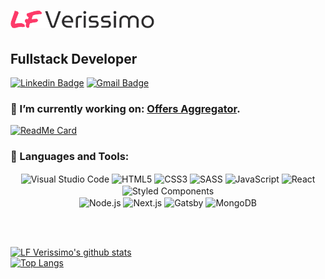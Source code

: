 # <img alt="Logo LF Verissimo" src="./lf_verissimo_logo_light.png" width="230px" />
## Fullstack Developer

[![Linkedin Badge](https://img.shields.io/badge/-LF%20Verissimo-2E2D2E?style=for-the-badge&labelColor=FD3A69&logo=linkedin&logoColor=white&link=https://www.linkedin.com/in/luiz-fernando-veríssimo-485323164)](https://www.linkedin.com/in/luiz-fernando-veríssimo-485323164)
[![Gmail Badge](https://img.shields.io/badge/-luizfverissimo@gmail.com-2E2D2E?style=for-the-badge&labelColor=FD3A69&logo=gmail&logoColor=white&link=mailto:uizfverissimo@gmail.com)](mailto:luizfverissimo@gmail.com)


### 🚧 I’m currently working on: [Offers Aggregator](https://github.com/luizfverissimo/offer-agregattor).
[![ReadMe Card](https://github-readme-stats.vercel.app/api/pin/?username=luizfverissimo&repo=offer-aggregator&theme=bear)](https://github.com/luizfverissimo/offer-aggregator)


### 🔧 Languages and Tools:
<p align="center">
<img align="center" alt="Visual Studio Code" src="https://img.shields.io/badge/-VS%20Code-2E2D2E?style=flat-square&labelColor=FD3A69&logo=visual-studio-code&logoColor=white" /> <img align="center" alt="HTML5" src="https://img.shields.io/badge/-HTML5-2E2D2E?style=flat-square&labelColor=FD3A69&logo=HTML5&logoColor=white" /> <img align="center" alt="CSS3" src="https://img.shields.io/badge/-CSS3-2E2D2E?style=flat-square&labelColor=FD3A69&logo=css3&logoColor=white" /> <img align="center" alt="SASS" src="https://img.shields.io/badge/-Sass-2E2D2E?style=flat-square&labelColor=FD3A69&logo=sass&logoColor=white" /> <img align="center" alt="JavaScript" src="https://img.shields.io/badge/-JavaScript-2E2D2E?style=flat-square&labelColor=FD3A69&logo=javascript&logoColor=white" /> <img align="center" alt="React" src="https://img.shields.io/badge/-React-2E2D2E?style=flat-square&labelColor=FD3A69&logo=react&logoColor=white" /> <img align="center" alt="Styled Components" src="https://img.shields.io/badge/-Styled%20Components-2E2D2E?style=flat-square&labelColor=FD3A69&logo=styled-components&logoColor=white" /><br />
<img align="center" alt="Node.js" src="https://img.shields.io/badge/-Node.js-2E2D2E?style=flat-square&labelColor=FD3A69&logo=node.js&logoColor=white" /> <img align="center" alt="Next.js" src="https://img.shields.io/badge/-Next.js-2E2D2E?style=flat-square&labelColor=FD3A69&logo=next.js&logoColor=white" /> <img align="center" alt="Gatsby" src="https://img.shields.io/badge/-Gatsby-2E2D2E?style=flat-square&labelColor=FD3A69&logo=gatsby&logoColor=white" /> <img align="center" alt="MongoDB" src="https://img.shields.io/badge/-MongoDB-2E2D2E?style=flat-square&labelColor=FD3A69&logo=mongodb&logoColor=white" />
</p>
<br />
<br />

[![LF Verissimo's github stats](https://github-readme-stats.vercel.app/api?username=luizfverissimo&theme=bear)](https://github.com/anuraghazra/github-readme-stats)<br/>
[![Top Langs](https://github-readme-stats.vercel.app/api/top-langs/?username=luizfverissimo&layout=compact&theme=bear)](https://github.com/anuraghazra/github-readme-stats)

